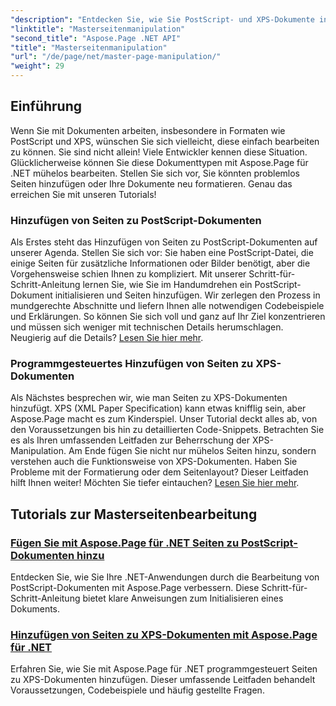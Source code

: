 ```yaml
---
"description": "Entdecken Sie, wie Sie PostScript- und XPS-Dokumente in .NET mit Aspose.Page bearbeiten. Folgen Sie unseren Tutorials, um Ihre Anwendungsfunktionen zu verbessern."
"linktitle": "Masterseitenmanipulation"
"second_title": "Aspose.Page .NET API"
"title": "Masterseitenmanipulation"
"url": "/de/page/net/master-page-manipulation/"
"weight": 29
---
```


## Einführung

Wenn Sie mit Dokumenten arbeiten, insbesondere in Formaten wie PostScript und XPS, wünschen Sie sich vielleicht, diese einfach bearbeiten zu können. Sie sind nicht allein! Viele Entwickler kennen diese Situation. Glücklicherweise können Sie diese Dokumenttypen mit Aspose.Page für .NET mühelos bearbeiten. Stellen Sie sich vor, Sie könnten problemlos Seiten hinzufügen oder Ihre Dokumente neu formatieren. Genau das erreichen Sie mit unseren Tutorials!

### Hinzufügen von Seiten zu PostScript-Dokumenten

Als Erstes steht das Hinzufügen von Seiten zu PostScript-Dokumenten auf unserer Agenda. Stellen Sie sich vor: Sie haben eine PostScript-Datei, die einige Seiten für zusätzliche Informationen oder Bilder benötigt, aber die Vorgehensweise schien Ihnen zu kompliziert. Mit unserer Schritt-für-Schritt-Anleitung lernen Sie, wie Sie im Handumdrehen ein PostScript-Dokument initialisieren und Seiten hinzufügen. Wir zerlegen den Prozess in mundgerechte Abschnitte und liefern Ihnen alle notwendigen Codebeispiele und Erklärungen. So können Sie sich voll und ganz auf Ihr Ziel konzentrieren und müssen sich weniger mit technischen Details herumschlagen. Neugierig auf die Details? [Lesen Sie hier mehr](./add-page-to-postscript-document/).

### Programmgesteuertes Hinzufügen von Seiten zu XPS-Dokumenten

Als Nächstes besprechen wir, wie man Seiten zu XPS-Dokumenten hinzufügt. XPS (XML Paper Specification) kann etwas knifflig sein, aber Aspose.Page macht es zum Kinderspiel. Unser Tutorial deckt alles ab, von den Voraussetzungen bis hin zu detaillierten Code-Snippets. Betrachten Sie es als Ihren umfassenden Leitfaden zur Beherrschung der XPS-Manipulation. Am Ende fügen Sie nicht nur mühelos Seiten hinzu, sondern verstehen auch die Funktionsweise von XPS-Dokumenten. Haben Sie Probleme mit der Formatierung oder dem Seitenlayout? Dieser Leitfaden hilft Ihnen weiter! Möchten Sie tiefer eintauchen? [Lesen Sie hier mehr](./adding-page-to-xps-document/).

## Tutorials zur Masterseitenbearbeitung
### [Fügen Sie mit Aspose.Page für .NET Seiten zu PostScript-Dokumenten hinzu](./add-page-to-postscript-document/)
Entdecken Sie, wie Sie Ihre .NET-Anwendungen durch die Bearbeitung von PostScript-Dokumenten mit Aspose.Page verbessern. Diese Schritt-für-Schritt-Anleitung bietet klare Anweisungen zum Initialisieren eines Dokuments.
### [Hinzufügen von Seiten zu XPS-Dokumenten mit Aspose.Page für .NET](./adding-page-to-xps-document/)
Erfahren Sie, wie Sie mit Aspose.Page für .NET programmgesteuert Seiten zu XPS-Dokumenten hinzufügen. Dieser umfassende Leitfaden behandelt Voraussetzungen, Codebeispiele und häufig gestellte Fragen.